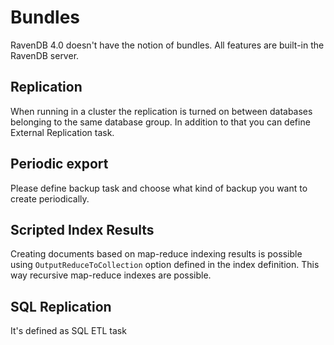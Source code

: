 ﻿# Bundles

RavenDB 4.0 doesn't have the notion of bundles. All features are built-in the RavenDB server. 

## Replication

When running in a cluster the replication is turned on between databases belonging to the same database group. In addition to that you can define External Replication task.

## Periodic export

Please define backup task and choose what kind of backup you want to create periodically.

## Scripted Index Results

Creating documents based on map-reduce indexing results is possible using `OutputReduceToCollection` option defined in the index definition. This way recursive map-reduce indexes are possible.

## SQL Replication

It's defined as SQL ETL task

